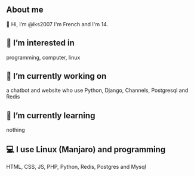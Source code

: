 ## About me 
👋 Hi, I’m @lks2007 I'm French and I'm 14. 
## 👀 I’m interested in
programming, computer, linux
## :telescope: I’m currently working on 
a chatbot and website who use Python, Django, Channels, Postgresql and Redis
## 🌱 I’m currently learning 
nothing
## :computer: I use Linux (Manjaro) and programming 
HTML, CSS, JS, PHP, Python, Redis, Postgres and Mysql
